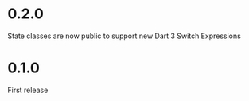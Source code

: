 # 0.2.0

State classes are now public to support new Dart 3 Switch Expressions

# 0.1.0

First release
